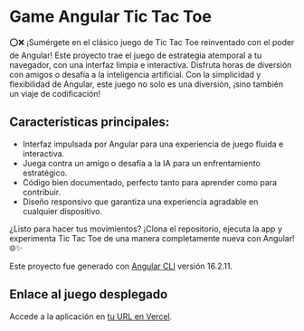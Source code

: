 # Game Angular Tic Tac Toe

⭕❌ ¡Sumérgete en el clásico juego de Tic Tac Toe reinventado con el poder de Angular! Este proyecto trae el juego de estrategia atemporal a tu navegador, con una interfaz limpia e interactiva. Disfruta horas de diversión con amigos o desafía a la inteligencia artificial. Con la simplicidad y flexibilidad de Angular, este juego no solo es una diversión, ¡sino también un viaje de codificación!

## Características principales:

- Interfaz impulsada por Angular para una experiencia de juego fluida e interactiva.
- Juega contra un amigo o desafía a la IA para un enfrentamiento estratégico.
- Código bien documentado, perfecto tanto para aprender como para contribuir.
- Diseño responsivo que garantiza una experiencia agradable en cualquier dispositivo.

¿Listo para hacer tus movimientos? ¡Clona el repositorio, ejecuta la app y experimenta Tic Tac Toe de una manera completamente nueva con Angular! 🌐✨

Este proyecto fue generado con [Angular CLI](https://github.com/angular/angular-cli) versión 16.2.11.

## Enlace al juego desplegado

Accede a la aplicación en [tu URL en Vercel](URL_DEL_JUEGO).


